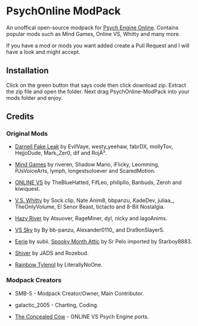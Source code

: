 # PsychOnline ModPack

An unoffical open-source modpack for [Psych Engine Online](https://github.com/Snirozu/Funkin-Psych-Online). Contains popular mods such as Mind Games, Online VS, Whitty and many more.

If you have a mod or mods you want added create a Pull Request and I will have a look and might accept.

## Installation
Click on the green button that says code then click download zip. Extract the zip file and open the folder. Next drag PsychOnline-ModPack into your mods folder and enjoy.

## Credits

### Original Mods

* [Darnell Fake Leak](https://gamebanana.com/mods/387743) by EvilVaye, westy_yeehaw, fabrDX, mollyTov, HejjoDude, Mark_Zer0, dif and RojÃ³.

* [Mind Games](https://gamebanana.com/mods/301107) by riveren, Shadow Mario, iFlicky, Leomming, PJsVoiceArts, lymph, longestsoloever and ScaredMotion.

* [ONLINE VS](https://gamebanana.com/mods/286594) by TheBlueHatted, FifLeo, philipllo, Banbuds, Zeroh and kiwiquest.

* [V.S. Whitty](https://gamebanana.com/mods/354884) by Sock.clip, Nate Anim8, bbpanzu, KadeDev, juliaa_, TheOnlyVolume, El Senor Beast, tictacto and 8-Bit Nostalgia.

* [Hazy River](https://gamebanana.com/mods/374660) by Atsuover, RageMiner, dyl, nicky and lagoAnims.

* [VS Sky](https://gamebanana.com/mods/370008) by By bb-panzu, Alexander0110_ and Dra9onSlayer5.

* [Eerie](https://gamebanana.com/mods/45746) by subii. [Spooky Month Attic](https://gamebanana.com/mods/55037) by Sr Pelo imported by Starboy8883.

* [Shiver](https://gamebanana.com/mods/45662) by JADS and Rozebud.

* [Rainbow Tylenol](https://gamejolt.com/games/tylenol/661011) by LiterallyNoOne.

### Modpack Creators

* SMB-5 - Modpack Creator/Owner, Main Contributor.

* galactic_2005 - Charting, Coding.

* [The Concealed Cow](https://gamebanana.com/members/1739194) - ONLINE VS Psych Engine ports.
